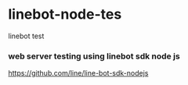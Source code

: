 # linebot-node-tes
linebot test

### web server testing using linebot sdk node js
https://github.com/line/line-bot-sdk-nodejs


